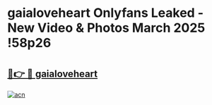 # gaialoveheart Onlyfans Leaked - New Video & Photos March 2025 !58p26

# <h2><a href="https://pntkhm.iuczelnia.edu.pl?title=gaialoveheart&ref=58p26">🔗👉 🔴 gaialoveheart</a></h2>

[![acn](https://github.com/user-attachments/assets/0f9c940e-d8b0-45ae-aac7-cd30a18b3e1c)](https://pntkhm.iuczelnia.edu.pl?title=gaialoveheart&ref=58p26)

